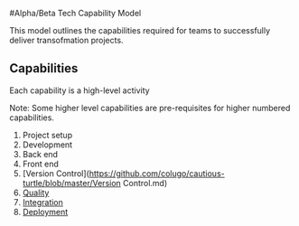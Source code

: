 #Alpha/Beta Tech Capability  Model

This model outlines the capabilities required for teams to successfully deliver transofmation projects.

## Capabilities

Each capability is a high-level activity 

Note: Some higher level capabilities are pre-requisites for higher numbered capabilities.

 1. Project setup
 1. Development
   1. Back end
   1. Front end
 1. [Version Control](https://github.com/colugo/cautious-turtle/blob/master/Version Control.md)
 1. [Quality](https://github.com/colugo/cautious-turtle/blob/master/Quality.md)
 1. [Integration](https://github.com/colugo/cautious-turtle/blob/master/Integration.md)
 1. [Deployment](https://github.com/colugo/cautious-turtle/blob/master/Deployment.md)
